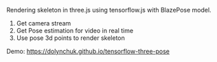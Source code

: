 Rendering skeleton in three.js using tensorflow.js with BlazePose model.

1. Get camera stream
2. Get Pose estimation for video in real time
3. Use pose 3d points to render skeleton

Demo: https://dolynchuk.github.io/tensorflow-three-pose
